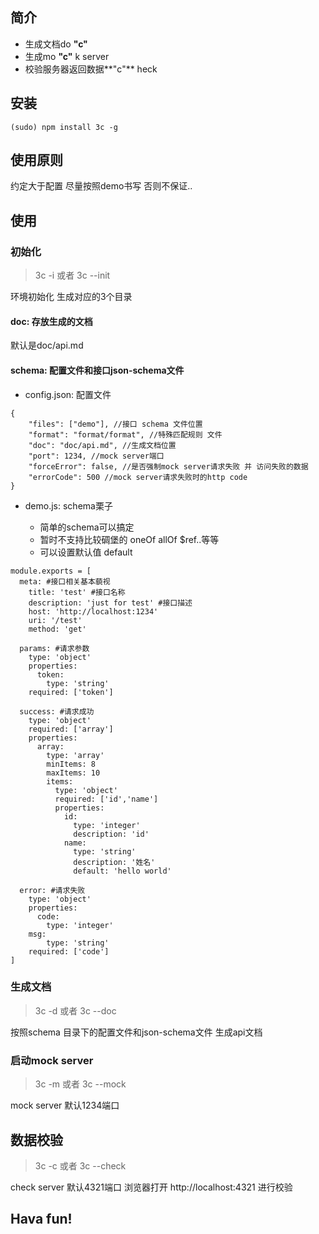 ## 简介
* 生成文档do **"c"**
* 生成mo **"c"** k server
* 校验服务器返回数据**"c"** heck

## 安装

```
(sudo) npm install 3c -g
```

## 使用原则
约定大于配置
尽量按照demo书写
否则不保证..

## 使用
### 初始化
> 3c -i 或者 3c --init

环境初始化 生成对应的3个目录

#### doc: 存放生成的文档

默认是doc/api.md

#### schema: 配置文件和接口json-schema文件
- config.json: 配置文件

```
{
    "files": ["demo"], //接口 schema 文件位置
    "format": "format/format", //特殊匹配规则 文件
    "doc": "doc/api.md", //生成文档位置
    "port": 1234, //mock server端口
    "forceError": false, //是否强制mock server请求失败 并 访问失败的数据
    "errorCode": 500 //mock server请求失败时的http code
}
```
- demo.js: schema栗子

    - 简单的schema可以搞定
    - 暂时不支持比较碉堡的 oneOf allOf $ref..等等
    - 可以设置默认值 default

```
module.exports = [
  meta: #接口相关基本藐视
    title: 'test' #接口名称
    description: 'just for test' #接口描述
    host: 'http://localhost:1234'
    uri: '/test'
    method: 'get'

  params: #请求参数
    type: 'object'
    properties:
      token:
        type: 'string'
    required: ['token']

  success: #请求成功
    type: 'object'
    required: ['array']
    properties:
      array:
        type: 'array'
        minItems: 8
        maxItems: 10
        items:
          type: 'object'
          required: ['id','name']
          properties:
            id:
              type: 'integer'
              description: 'id'
            name:
              type: 'string'
              description: '姓名'
              default: 'hello world'

  error: #请求失败
    type: 'object'
    properties:
      code:
        type: 'integer'
    msg:
        type: 'string'
    required: ['code']
]

```


### 生成文档
> 3c -d 或者 3c --doc

按照schema 目录下的配置文件和json-schema文件 生成api文档

### 启动mock server

> 3c -m 或者 3c --mock

mock server 默认1234端口

## 数据校验

> 3c -c 或者 3c --check

check server 默认4321端口
浏览器打开 http://localhost:4321
进行校验


## Hava fun!
